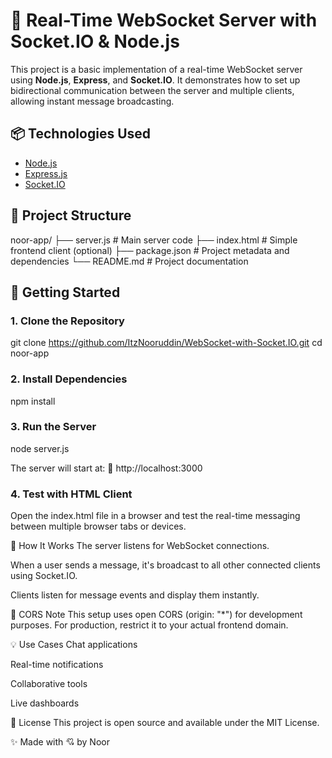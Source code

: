 # 🔌 Real-Time WebSocket Server with Socket.IO & Node.js

This project is a basic implementation of a real-time WebSocket server using **Node.js**, **Express**, and **Socket.IO**. It demonstrates how to set up bidirectional communication between the server and multiple clients, allowing instant message broadcasting.

## 📦 Technologies Used

- [Node.js](https://nodejs.org/)
- [Express.js](https://expressjs.com/)
- [Socket.IO](https://socket.io/)

## 📁 Project Structure

noor-app/
├── server.js # Main server code
├── index.html # Simple frontend client (optional)
├── package.json # Project metadata and dependencies
└── README.md # Project documentation

## 🚀 Getting Started

### 1. Clone the Repository

git clone https://github.com/ItzNooruddin/WebSocket-with-Socket.IO.git
cd noor-app

### 2. Install Dependencies

npm install

### 3. Run the Server

node server.js

The server will start at:
📍 http://localhost:3000

### 4. Test with HTML Client
Open the index.html file in a browser and test the real-time messaging between multiple browser tabs or devices.

🧠 How It Works
The server listens for WebSocket connections.

When a user sends a message, it's broadcast to all other connected clients using Socket.IO.

Clients listen for message events and display them instantly.

🔐 CORS Note
This setup uses open CORS (origin: "*") for development purposes. For production, restrict it to your actual frontend domain.

💡 Use Cases
Chat applications

Real-time notifications

Collaborative tools

Live dashboards

📜 License
This project is open source and available under the MIT License.

✨ Made with 💘 by Noor
